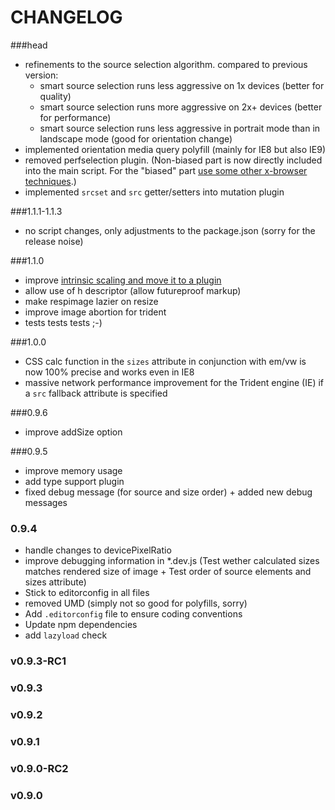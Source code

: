 # CHANGELOG

###head

* refinements to the source selection algorithm. compared to previous version:
	* smart source selection runs less aggressive on 1x devices (better for quality)
	* smart source selection runs more aggressive on 2x+ devices (better for performance)
	* smart source selection runs less aggressive in portrait mode than in landscape mode (good for orientation change)
* implemented orientation media query polyfill (mainly for IE8 but also IE9)
* removed perfselection plugin. (Non-biased part is now directly included into the main script. For the "biased" part [use some other x-browser techniques](plugins/perfselection).)
* implemented ``srcset`` and ``src`` getter/setters into mutation plugin

###1.1.1-1.1.3

* no script changes, only adjustments to the package.json (sorry for the release noise)

###1.1.0

* improve [intrinsic scaling and move it to a plugin](plugins/intrinsic-dimension)
* allow use of h descriptor (allow futureproof markup)
* make respimage lazier on resize
* improve image abortion for trident
* tests tests tests ;-)

###1.0.0

* CSS calc function in the ``sizes`` attribute in conjunction with em/vw is now 100% precise and works even in IE8
* massive network performance improvement for the Trident engine (IE) if a ``src`` fallback attribute is specified

###0.9.6

* improve addSize option

###0.9.5

* improve memory usage
* add type support plugin
* fixed debug message (for source and size order) + added new debug messages

### 0.9.4

* handle changes to devicePixelRatio
* improve debugging information in *.dev.js (Test wether calculated sizes matches rendered size of image + Test order of source elements and sizes attribute)
* Stick to editorconfig in all files
* removed UMD (simply not so good for polyfills, sorry)
* Add `.editorconfig` file to ensure coding conventions
* Update npm dependencies
* add ``lazyload`` check

### v0.9.3-RC1
### v0.9.3
### v0.9.2
### v0.9.1
### v0.9.0-RC2
### v0.9.0
